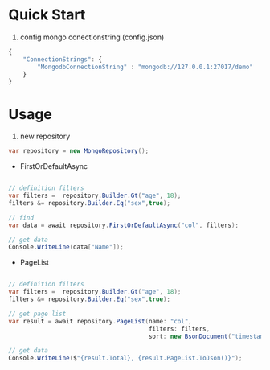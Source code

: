 # Quick Start

1. config mongo conectionstring (config.json)

```js
{
    "ConnectionStrings": {
        "MongodbConnectionString" : "mongodb://127.0.0.1:27017/demo"
    }
}
```

# Usage

1. new repository
   
```cs
var repository = new MongoRepository();
```

- FirstOrDefaultAsync

```cs

// definition filters
var filters =  repository.Builder.Gt("age", 18);
filters &= repository.Builder.Eq("sex",true);

// find 
var data = await repository.FirstOrDefaultAsync("col", filters);

// get data
Console.WriteLine(data["Name"]);

```

- PageList

```cs

// definition filters
var filters =  repository.Builder.Gt("age", 18);
filters &= repository.Builder.Eq("sex",true);

// get page list
var result = await repository.PageList(name: "col",
                                       filters: filters,
                                       sort: new BsonDocument("timestamp", -1));

// get data
Console.WriteLine($"{result.Total}, {result.PageList.ToJson()}");
```